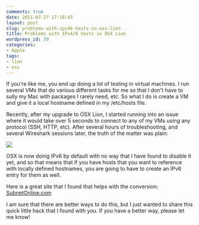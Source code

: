 ```yaml
---
comments: true
date: 2011-07-27 17:18:43
layout: post
slug: problems-with-ipv46-hosts-in-osx-lion
title: Problems with IPv4/6 hosts in OSX Lion
wordpress_id: 39
categories:
- Apple
tags:
- lion
- osx
---
```


If you're like me, you end up doing a lot of testing in virtual machines. I run several VMs that do various different tasks for me so that I don't have to sully my Mac with packages I rarely need, etc. So what I do is create a VM and give it a local hostname defined in my /etc/hosts file.

Recently, after my upgrade to OSX Lion, I started running into an issue where it would take over 5 seconds to connect to any of my VMs using any protocol (SSH, HTTP, etc). After several hours of troubleshooting, and several Wireshark sessions later, the truth of the matter was plain:

[![](http://www.belchak.com/wp-content/uploads/2011/07/kdxf5y8qtaxh-300x15.png)](http://www.belchak.com/wp-content/uploads/2011/07/kdxf5y8qtaxh.png)

OSX is now doing IPv6 by default with no way that I have found to disable it yet, and so that means that if you have hosts that you want to reference with locally defined hostnames, you are going to have to create an IPv6 entry for them as well.

Here is a great site that I found that helps with the conversion: [SubnetOnline.com](http://www.subnetonline.com/pages/converters/ipv4-to-ipv6.php) 

I am sure that there are better ways to do this, but I just wanted to share this quick little hack that I found with you. If you have a better way, please let me know!
